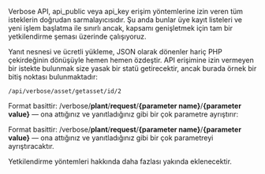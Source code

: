 Verbose API, api_public veya api_key erişim yöntemlerine izin veren tüm isteklerin doğrudan sarmalayıcısıdır. Şu anda bunlar üye kayıt listeleri ve yeni işlem başlatma ile sınırlı ancak, kapsamı genişletmek için tam bir yetkilendirme şeması üzerinde çalışıyoruz.

Yanıt nesnesi ve ücretli yükleme, JSON olarak dönenler hariç PHP çekirdeğinin dönüşüyle hemen hemen özdeştir. API erişimine izin vermeyen bir istekte bulunmak size yasak bir statü getirecektir, ancak burada örnek bir bitiş noktası bulunmaktadır:

	/api/verbose/asset/getasset/id/2

Format basittir: /verbose/**plant**/**request**/**{parameter name}**/**{parameter value}** — ona attığınız ve yanıtladığınız gibi bir çok parametre ayrıştırır:

Format basittir: /verbose/**plant**/**request**/**{parameter name}**/**{parameter value}** — ona attığınız ve yanıtladığınız gibi bir çok parametreyi ayrıştıracaktır.

<script src="https://gist.github.com/jessevondoom/a3d384453bf053a2ca8e.js"></script>

Yetkilendirme yöntemleri hakkında daha fazlası yakında eklenecektir.
